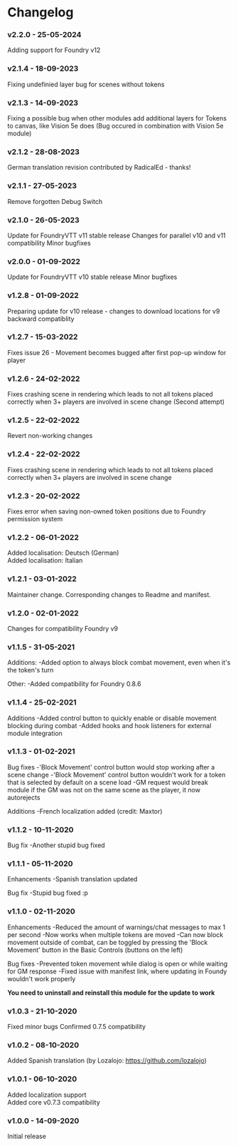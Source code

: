 # Changelog

### v2.2.0 - 25-05-2024
Adding support for Foundry v12

### v2.1.4 - 18-09-2023
Fixing undefinied layer bug for scenes without tokens

### v2.1.3 - 14-09-2023
Fixing a possible bug when other modules add additional layers for Tokens to canvas, like Vision 5e does
(Bug occured in combination with Vision 5e module)

### v2.1.2 - 28-08-2023
German translation revision contributed by RadicalEd - thanks!

### v2.1.1 - 27-05-2023
Remove forgotten Debug Switch

### v2.1.0 - 26-05-2023
Update for FoundryVTT v11 stable release
Changes for parallel v10 and v11 compatibility
Minor bugfixes

### v2.0.0 - 01-09-2022
Update for FoundryVTT v10 stable release
Minor bugfixes

### v1.2.8 - 01-09-2022
Preparing update for v10 release - changes to download locations for v9 backward compatiblity

### v1.2.7 - 15-03-2022
Fixes issue 26 - Movement becomes bugged after first pop-up window for player

### v1.2.6 - 24-02-2022
Fixes crashing scene in rendering which leads to not all tokens placed correctly when 3+ players are involved in scene change (Second attempt)

### v1.2.5 - 22-02-2022
Revert non-working changes

### v1.2.4 - 22-02-2022
Fixes crashing scene in rendering which leads to not all tokens placed correctly when 3+ players are involved in scene change

### v1.2.3 - 20-02-2022
Fixes error when saving non-owned token positions due to Foundry permission system

### v1.2.2 - 06-01-2022
Added localisation: Deutsch (German)<br />
Added localisation: Italian

### v1.2.1 - 03-01-2022
Maintainer change. Corresponding changes to Readme and manifest.

### v1.2.0 - 02-01-2022
Changes for compatibility Foundry v9

### v1.1.5 - 31-05-2021
Additions:
-Added option to always block combat movement, even when it's the token's turn

Other:
-Added compatibility for Foundry 0.8.6

### v1.1.4 - 25-02-2021
Additions
-Added control button to quickly enable or disable movement blocking during combat
-Added hooks and hook listeners for external module integration

### v1.1.3 - 01-02-2021
Bug fixes
-'Block Movement' control button would stop working after a scene change
-'Block Movement' control button wouldn't work for a token that is selected by default on a scene load
-GM request would break module if the GM was not on the same scene as the player, it now autorejects

Additions
-French localization added (credit: Maxtor)

### v1.1.2 - 10-11-2020
Bug fix
-Another stupid bug fixed

### v1.1.1 - 05-11-2020
Enhancements
-Spanish translation updated

Bug fix
-Stupid bug fixed :p

### v1.1.0 - 02-11-2020
Enhancements
-Reduced the amount of warnings/chat messages to max 1 per second
-Now works when multiple tokens are moved
-Can now block movement outside of combat, can be toggled by pressing the 'Block Movement' button in the Basic Controls (buttons on the left)

Bug fixes
-Prevented token movement while dialog is open or while waiting for GM response
-Fixed issue with manifest link, where updating in Foundy wouldn't work properly

<b>You need to uninstall and reinstall this module for the update to work</b>

### v1.0.3 - 21-10-2020
Fixed minor bugs
Confirmed 0.7.5 compatibility

### v1.0.2 - 08-10-2020
Added Spanish translation (by Lozalojo: https://github.com/lozalojo)

### v1.0.1 - 06-10-2020
Added localization support<br>
Added core v0.7.3 compatibility

### v1.0.0 - 14-09-2020
Initial release
